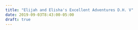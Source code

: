 ```yaml
---
title: "Elijah and Elisha's Excellent Adventures D.H. V"
date: 2019-09-03T8:43:00-05:00 
draft: true
---
```

